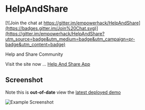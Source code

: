 # HelpAndShare

[![Join the chat at https://gitter.im/empowerhack/HelpAndShare](https://badges.gitter.im/Join%20Chat.svg)](https://gitter.im/empowerhack/HelpAndShare?utm_source=badge&utm_medium=badge&utm_campaign=pr-badge&utm_content=badge)

Help and Share Community

Visit the site now ... [Help And Share App](http://empowerhack.github.io/HelpAndShare/)

## Screenshot

Note this is **out-of-date** view the [latest deployed demo](http://empowerhack.github.io/HelpAndShare/) 

![Example Screenshot](static/img/helpandshare-demo.png)
